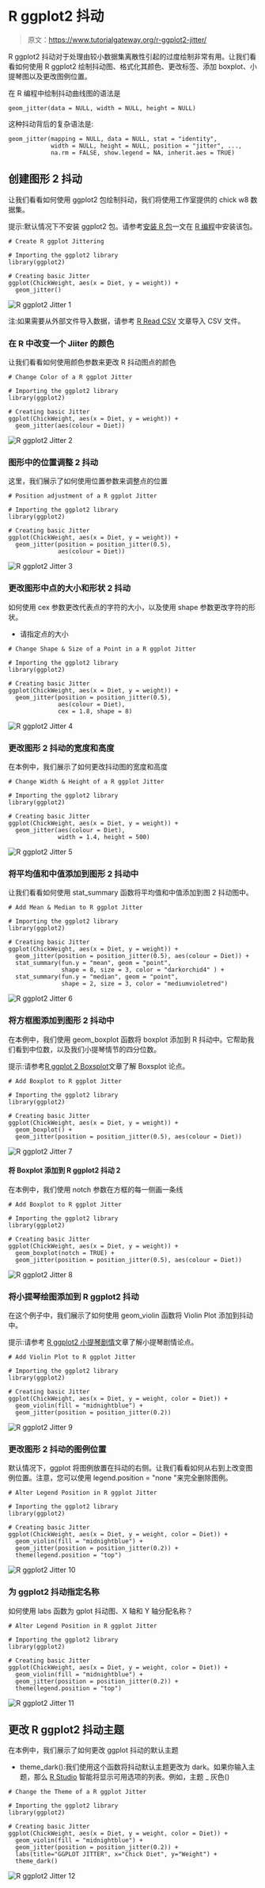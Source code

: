 # R ggplot2 抖动

> 原文：<https://www.tutorialgateway.org/r-ggplot2-jitter/>

R ggplot2 抖动对于处理由较小数据集离散性引起的过度绘制非常有用。让我们看看如何使用 R ggplot2 绘制抖动图、格式化其颜色、更改标签、添加 boxplot、小提琴图以及更改图例位置。

在 R 编程中绘制抖动曲线图的语法是

```
geom_jitter(data = NULL, width = NULL, height = NULL)
```

这种抖动背后的复杂语法是:

```
geom_jitter(mapping = NULL, data = NULL, stat = "identity",
            width = NULL, height = NULL, position = "jitter", ...,
            na.rm = FALSE, show.legend = NA, inherit.aes = TRUE)
```

## 创建图形 2 抖动

让我们看看如何使用 ggplot2 包绘制抖动，我们将使用工作室提供的 chick w8 数据集。

提示:默认情况下不安装 ggplot2 包。请参考[安装 R 包](https://www.tutorialgateway.org/install-r-packages/)一文在 [R 编程](https://www.tutorialgateway.org/r-programming/)中安装该包。

```
# Create R ggplot Jittering

# Importing the ggplot2 library
library(ggplot2)

# Creating basic Jitter
ggplot(ChickWeight, aes(x = Diet, y = weight)) + 
  geom_jitter()
```

![R ggplot2 Jitter 1](img/24940b39213d0170e207a66a4eeae310.png)

注:如果需要从外部文件导入数据，请参考 [R Read CSV](https://www.tutorialgateway.org/r-read-csv-function/) 文章导入 CSV 文件。

### 在 R 中改变一个 Jiiter 的颜色

让我们看看如何使用颜色参数来更改 R 抖动图点的颜色

```
# Change Color of a R ggplot Jitter

# Importing the ggplot2 library
library(ggplot2)

# Creating basic Jitter
ggplot(ChickWeight, aes(x = Diet, y = weight)) + 
  geom_jitter(aes(colour = Diet))
```

![R ggplot2 Jitter 2](img/5a33068b23e06bed1adf6f121466c65a.png)

### 图形中的位置调整 2 抖动

这里，我们展示了如何使用位置参数来调整点的位置

```
# Position adjustment of a R ggplot Jitter

# Importing the ggplot2 library
library(ggplot2)

# Creating basic Jitter
ggplot(ChickWeight, aes(x = Diet, y = weight)) + 
  geom_jitter(position = position_jitter(0.5), 
              aes(colour = Diet))
```

![R ggplot2 Jitter 3](img/aa9625596285e357a409874dc6b4f29a.png)

### 更改图形中点的大小和形状 2 抖动

如何使用 cex 参数更改代表点的字符的大小，以及使用 shape 参数更改字符的形状。

*   请指定点的大小

```
# Change Shape & Size of a Point in a R ggplot Jitter

# Importing the ggplot2 library
library(ggplot2)

# Creating basic Jitter
ggplot(ChickWeight, aes(x = Diet, y = weight)) + 
  geom_jitter(position = position_jitter(0.5), 
              aes(colour = Diet),
              cex = 1.8, shape = 8)
```

![R ggplot2 Jitter 4](img/a6630df0128801cca86adbf1d42b92db.png)

### 更改图形 2 抖动的宽度和高度

在本例中，我们展示了如何更改抖动图的宽度和高度

```
# Change Width & Height of a R ggplot Jitter

# Importing the ggplot2 library
library(ggplot2)

# Creating basic Jitter
ggplot(ChickWeight, aes(x = Diet, y = weight)) + 
  geom_jitter(aes(colour = Diet),
              width = 1.4, height = 500)
```

![R ggplot2 Jitter 5](img/3211e8aabe73278325875b360889391a.png)

### 将平均值和中值添加到图形 2 抖动中

让我们看看如何使用 stat_summary 函数将平均值和中值添加到图 2 抖动图中。

```
# Add Mean & Median to R ggplot Jitter

# Importing the ggplot2 library
library(ggplot2)

# Creating basic Jitter
ggplot(ChickWeight, aes(x = Diet, y = weight)) + 
  geom_jitter(position = position_jitter(0.5), aes(colour = Diet)) +
  stat_summary(fun.y = "mean", geom = "point", 
               shape = 8, size = 3, color = "darkorchid4" ) +
  stat_summary(fun.y = "median", geom = "point", 
               shape = 2, size = 3, color = "mediumvioletred")
```

![R ggplot2 Jitter 6](img/aff79b100a2cca982ac8777cb48faa77.png)

### 将方框图添加到图形 2 抖动中

在本例中，我们使用 geom_boxplot 函数将 boxplot 添加到 R 抖动中。它帮助我们看到中位数，以及我们小提琴情节的四分位数。

提示:请参考[R ggplot 2 Boxsplot](https://www.tutorialgateway.org/r-ggplot2-boxplot/)文章了解 Boxsplot 论点。

```
# Add Boxplot to R ggplot Jitter

# Importing the ggplot2 library
library(ggplot2)

# Creating basic Jitter
ggplot(ChickWeight, aes(x = Diet, y = weight)) + 
  geom_boxplot() +
  geom_jitter(position = position_jitter(0.5), aes(colour = Diet))
```

![R ggplot2 Jitter 7](img/752d37a1d606569064d081d558399a3b.png)

#### 将 Boxplot 添加到 R ggplot2 抖动 2

在本例中，我们使用 notch 参数在方框的每一侧画一条线

```
# Add Boxplot to R ggplot Jitter

# Importing the ggplot2 library
library(ggplot2)

# Creating basic Jitter
ggplot(ChickWeight, aes(x = Diet, y = weight)) + 
  geom_boxplot(notch = TRUE) +
  geom_jitter(position = position_jitter(0.5), aes(colour = Diet))
```

![R ggplot2 Jitter 8](img/d68fcb93e1f6c023be99dece787454bd.png)

### 将小提琴绘图添加到 R ggplot2 抖动

在这个例子中，我们展示了如何使用 geom_violin 函数将 Violin Plot 添加到抖动中。

提示:请参考 [R ggplot2 小提琴剧情](https://www.tutorialgateway.org/r-ggplot2-violin-plot/)文章了解小提琴剧情论点。

```
# Add Violin Plot to R ggplot Jitter

# Importing the ggplot2 library
library(ggplot2)

# Creating basic Jitter
ggplot(ChickWeight, aes(x = Diet, y = weight, color = Diet)) + 
  geom_violin(fill = "midnightblue") +
  geom_jitter(position = position_jitter(0.2)) 
```

![R ggplot2 Jitter 9](img/871e59d0cc8b0795e12f3155085c362b.png)

### 更改图形 2 抖动的图例位置

默认情况下，ggplot 将图例放置在抖动的右侧。让我们看看如何从右到上改变图例位置。注意，您可以使用 legend.position = "none "来完全删除图例。

```
# Alter Legend Position in R ggplot Jitter

# Importing the ggplot2 library
library(ggplot2)

# Creating basic Jitter
ggplot(ChickWeight, aes(x = Diet, y = weight, color = Diet)) + 
  geom_violin(fill = "midnightblue") +
  geom_jitter(position = position_jitter(0.2)) +
  theme(legend.position = "top")

```

![R ggplot2 Jitter 10](img/5768551c14c534d15acb817a738750c6.png)

### 为 ggplot2 抖动指定名称

如何使用 labs 函数为 gplot 抖动图、X 轴和 Y 轴分配名称？

```
# Alter Legend Position in R ggplot Jitter

# Importing the ggplot2 library
library(ggplot2)

# Creating basic Jitter
ggplot(ChickWeight, aes(x = Diet, y = weight, color = Diet)) + 
  geom_violin(fill = "midnightblue") +
  geom_jitter(position = position_jitter(0.2)) +
  theme(legend.position = "top")
```

![R ggplot2 Jitter 11](img/4b1c9c1976045efa99da1543a5e27a48.png)

## 更改 R ggplot2 抖动主题

在本例中，我们展示了如何更改 ggplot 抖动的默认主题

*   theme_dark():我们使用这个函数将抖动默认主题更改为 dark。如果你输入主题，那么 [R Studio](https://www.tutorialgateway.org/download-r-studio-and-install/) 智能将显示可用选项的列表。例如，主题 _ 灰色()

```
# Change the Theme of a R ggplot Jitter

# Importing the ggplot2 library
library(ggplot2)

# Creating basic Jitter
ggplot(ChickWeight, aes(x = Diet, y = weight, color = Diet)) + 
  geom_violin(fill = "midnightblue") +
  geom_jitter(position = position_jitter(0.2)) +
  labs(title="GGPLOT JITTER", x="Chick Diet", y="Weight") +
  theme_dark()
```

![R ggplot2 Jitter 12](img/61ce48424d1286ed05de5d79843c2098.png)